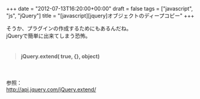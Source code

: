 +++
date = "2012-07-13T16:20:00+00:00"
draft = false
tags = ["javascript", "js", "jQuery"]
title = "[javascript][jquery]オブジェクトのディープコピー"
+++
<p>そうか、プラグインの作成するためにもあるんだね。<br />jQueryで簡単に出来てしまう恐怖。 <br /> </p>&#13;
<blockquote>&#13;
<h4 class="name">jQuery.extend( true, {}, object)</h4>&#13;
</blockquote>&#13;
<p><br /><br />参照：<br /><a href="http://api.jquery.com/jQuery.extend/">http://api.jquery.com/jQuery.extend/</a> </p> 